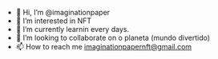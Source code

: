 - 👋 Hi, I’m @imaginationpaper
- 👀 I’m interested in  NFT
- 🌱 I’m currently learnin every days.
- 💞️ I’m looking to collaborate on  o planeta (mundo divertido)
- 📫 How to reach me imaginationpapernft@gmail.com

<!---
imaginationpaper/imaginationpaper is a ✨ special ✨ repository because its `README.md` (this file) appears on your GitHub profile.
You can click the Preview link to take a look at your changes.
--->
